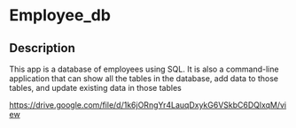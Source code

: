 # Employee_db
## Description
This app is a database of employees using SQL. It is also a command-line application that can show all the tables in the database, add data to those tables, and update existing data in those tables

https://drive.google.com/file/d/1k6jORngYr4LauqDxykG6VSkbC6DQlxqM/view
